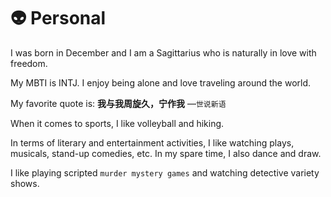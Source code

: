 # 👽 Personal
I was born in December and I am a Sagittarius who is naturally in love with freedom.

My MBTI is INTJ. I enjoy being alone and love traveling around the world.

My favorite quote is: **我与我周旋久，宁作我**  —`世说新语`

When it comes to sports, I like volleyball and hiking.

In terms of literary and entertainment activities, I like watching plays, musicals, stand-up comedies, etc. In my spare time, I also dance and draw.

I like playing scripted `murder mystery games` and watching detective variety shows.